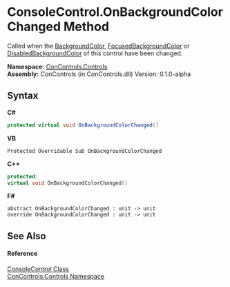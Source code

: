 # ConsoleControl.OnBackgroundColorChanged Method 
 

Called when the <a href="639e39cf-1fae-737e-9e3a-ace721c5dba3">BackgroundColor</a>, <a href="52ec7578-31a4-02d0-7265-ca7f16b2a940">FocusedBackgroundColor</a> or <a href="8ed86d42-160e-8109-37ad-a00ea71b68d0">DisabledBackgroundColor</a> of this control have been changed.

**Namespace:**&nbsp;<a href="8161a036-2926-0ace-99d3-20346d250e3b">ConControls.Controls</a><br />**Assembly:**&nbsp;ConControls (in ConControls.dll) Version: 0.1.0-alpha

## Syntax

**C#**<br />
``` C#
protected virtual void OnBackgroundColorChanged()
```

**VB**<br />
``` VB
Protected Overridable Sub OnBackgroundColorChanged
```

**C++**<br />
``` C++
protected:
virtual void OnBackgroundColorChanged()
```

**F#**<br />
``` F#
abstract OnBackgroundColorChanged : unit -> unit 
override OnBackgroundColorChanged : unit -> unit 
```


## See Also


#### Reference
<a href="eae0acea-bdd1-dc08-7fda-dcd25c5f2082">ConsoleControl Class</a><br /><a href="8161a036-2926-0ace-99d3-20346d250e3b">ConControls.Controls Namespace</a><br />